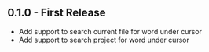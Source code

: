 ## 0.1.0 - First Release
* Add support to search current file for word under cursor
* Add support to search project for word under cursor
